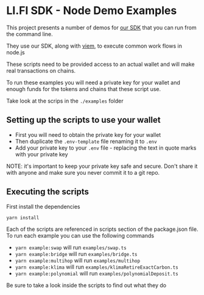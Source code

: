 # LI.FI SDK - Node Demo Examples

This project presents a number of demos for [our SDK](https://github.com/lifinance/sdk) that you can run from the command line.

They use our SDK, along with [viem](https://viem.sh/), to execute common work flows in node.js

These scripts need to be provided access to an actual wallet and will make real transactions on chains.

To run these examples you will need a private key for your wallet and enough funds for the tokens and chains that these script use.

Take look at the scrips in the `./examples` folder

## Setting up the scripts to use your wallet

- First you will need to obtain the private key for your wallet
- Then duplicate the `.env-template` file renaming it to `.env`
- Add your private key to your `.env` file - replacing the text in quote marks with your private key

NOTE: it's important to keep your private key safe and secure. Don't share it with anyone and make sure you never commit it to a git repo.

## Executing the scripts

First install the dependencies

```
yarn install
```

Each of the scripts are referenced in scripts section of the package.json file.
To run each example you can use the following commands

- `yarn example:swap` will run `examples/swap.ts`
- `yarn example:bridge` will run `examples/bridge.ts`
- `yarn example:multihop` will run `examples/multihop`
- `yarn example:klima` will run `examples/klimaRetireExactCarbon.ts`
- `yarn example:polynomial` will run `examples/polynomialDeposit.ts`

Be sure to take a look inside the scripts to find out what they do





